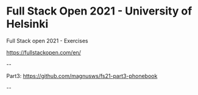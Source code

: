 # Full Stack Open 2021 - University of Helsinki
Full Stack open 2021 - Exercises

https://fullstackopen.com/en/

--

Part3: https://github.com/magnusws/fs21-part3-phonebook

--
